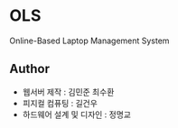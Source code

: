 # OLS
Online-Based Laptop Management System

## Author
- 웹서버 제작 : 김민준  최수환
- 피지컬 컴퓨팅 : 길건우
- 하드웨어 설계 및 디자인 : 정명교
